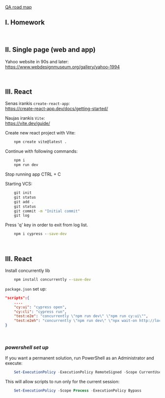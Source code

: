 
[QA road map](https://roadmap.sh/qa)

## I. Homework

<br>

## II. Single page (web and app)

Yahoo website in 90s and later: 
https://www.webdesignmuseum.org/gallery/yahoo-1994



<br>

## III. React

Senas irankis `create-react-app`:  
https://create-react-app.dev/docs/getting-started/  


Naujas irankis `Vite`:  
https://vite.dev/guide/  


Create new react project with Vite:  
```cmd
    npm create vite@latest .
```

Continue with following commands:  
```cmd
    npm i
    npm run dev
```

Stop running app CTRL + C  

Starting VCS:  
```cmd
    git init
    git status
    git add .
    git status
    git commit -m "Initial commit"
    git log
```
Press 'q' key in order to exit from log list.

```cmd
    npm i cypress --save-dev
```

<br>

## III. React

Install concurrently lib
```cmd
    npm install concurrently --save-dev
```

`package.json` set up:  
```json
"scripts":{
    ....
    "cy:ui": "cypress open",
    "cy:cli": "cypress run",
    "test:e2e": "concurrently \"npm run dev\" \"npm run cy:ui\"",
    "test:e2eh": "concurrently \"npm run dev\" \"npx wait-on http://localhost:5173 && npm run cy:cli\""
}
```

<br>

### ***powershell set up***

If you want a permanent solution, run PowerShell as an Administrator and execute:  
```powershell
    Set-ExecutionPolicy -ExecutionPolicy RemoteSigned -Scope CurrentUser
```  

This will allow scripts to run only for the current session:
    
```powershell
    Set-ExecutionPolicy -Scope Process -ExecutionPolicy Bypass



